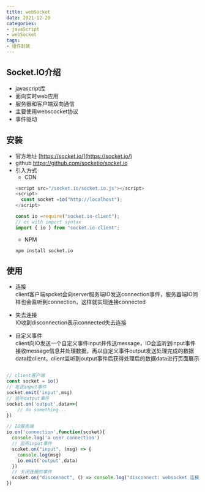 ```yaml
---
title: webSocket
date: 2021-12-20
categories:
- javaScript
- webSocket
tags:
- 组件封装
---
```

## Socket.IO介绍
- javascript库
- 面向实时web应用
- 服务器和客户端双向通信
- 主要使用webscocket协议
- 事件驱动
## 安装
- 官方地址 [https://socket.io/](https://socket.io/)
- github  https://github.com/socketio/socket.io
- 引入方式
  + CDN
  ```js
  <script src="/socket.io/socket.io.js"></script>
  <script>
    const socket =io("http://localhost");
  </script>

  const io =require("socket.io-client");
  // or with import syntax
  import { io } from "socket.io-client";
  ```
  + NPM
  ```npm
  npm install socket.io
  ```

## 使用
- 连接  
client客户端spcket会向server服务端IO发送connection事件，服务器端IO同样也会监听到connection，这样就实现连接connected

- 失去连接  
IO收到disconnection表示connected失去连接

- 自定义事件  
client向IO发送一个自定义事件input并传送message，IO会监听到input事件接收message信息并处理数据，再以自定义事件output发送处理完成的数据data给client，client监听到output事件后获得处理后的数据data进行页面展示

```js

// client客户端
const socket = io()
// 发送input事件
socket.emit('input',msg)
// 监听output事件
socket.on('output',data=>{
    // do something...
})

// IO服务端
io.on('connection',function(scoket){
  console.log('a user connection')
  // 监听input事件
  scoket.on("input", (msg) => {
    console.log(msg)
    io.emit('output',data)
  })
  // 关闭连接的事件
  scoket.on("disconnect", () => console.log("disconnect: websocket 连接关闭！"))
})
```
